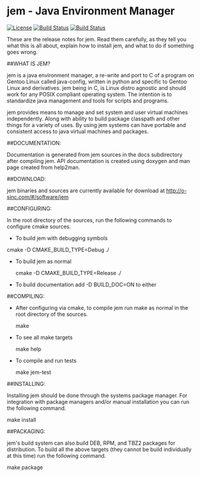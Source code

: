 #	jem - Java Environment Manager
[![License](http://img.shields.io/badge/license-GPLv3-blue.svg?colorB=9977bb&style=plastic)](https://github.com/Obsidian-StudiosInc/jem/blob/master/LICENSE)
[![Build Status](https://img.shields.io/travis/Obsidian-StudiosInc/jem/master.svg?colorA=9977bb&style=plastic)](https://travis-ci.org/Obsidian-StudiosInc/jem)
[![Build Status](https://img.shields.io/shippable/5840e5d8112fc80f00e0cb41/master.svg?colorA=9977bb&style=plastic)](https://app.shippable.com/projects/5840e5d8112fc80f00e0cb41/)

These are the release notes for jem. Read them carefully,
as they tell you what this is all about, explain how to install jem,
and what to do if something goes wrong.

##WHAT IS JEM?

  jem is a java environment manager, a re-write and port to C of 
  a program on Gentoo Linux called java-config, written in python and
  specific to Gentoo Linux and derivatives. jem being in C, is Linux 
  distro agnostic and should work for any POSIX compliant operating 
  system. The intention is to standardize java management and tools for 
  scripts and programs.

  jem provides means to manage and set system and user virtual machines 
  independently. Along with ability to build package classpath and other 
  things for a variety of uses. By using jem systems can have portable 
  and consistent access to java virtual machines and packages.

##DOCUMENTATION:

  Documentation is generated from jem sources in the docs subdirectory 
  after compiling jem. API documentation is created using doxygen and 
  man page created from help2man.

##DOWNLOAD:

  jem binaries and sources are currently available for download at
  http://o-sinc.com/#/software/jem

##CONFIGURING:

  In the root directory of the sources, run the following commands to 
  configure cmake sources.

 - To build jem with debugging symbols

  cmake -D CMAKE_BUILD_TYPE=Debug ./

 - To build jem as normal

   cmake -D CMAKE_BUILD_TYPE=Release ./

 - To build documentation add -D BUILD_DOC=ON to either

##COMPILING:

 - After configuring via cmake, to compile jem run make as normal in 
   the root directory of the sources.

   make

 - To see all make targets

   make help
 
 - To compile and run tests

   make jem-test

##INSTALLING:

  Installing jem should be done through the systems package manager. For 
  integration with package managers and/or manual installation you can 
  run the following command.

  make install

##PACKAGING:

  jem's build system can also build DEB, RPM, and TBZ2 packages for 
  distribution. To build all the above targets (they cannot be build 
  individually at this time) run the following command.

  make package

